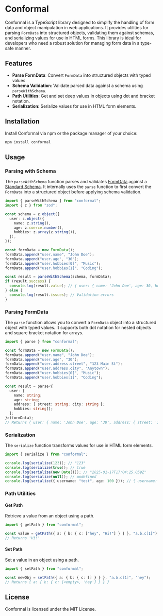 # Conformal

Conformal is a TypeScript library designed to simplify the handling of form data and object manipulation in web applications. It provides utilities for parsing `FormData` into structured objects, validating them against schemas, and serializing values for use in HTML forms. This library is ideal for developers who need a robust solution for managing form data in a type-safe manner.

## Features

- **Parse FormData**: Convert `FormData` into structured objects with typed values.
- **Schema Validation**: Validate parsed data against a schema using `parseWithSchema`.
- **Path Utilities**: Get and set deep values in objects using dot and bracket notation.
- **Serialization**: Serialize values for use in HTML form elements.

## Installation

Install Conformal via npm or the package manager of your choice:

```bash
npm install conformal
```

## Usage

### Parsing with Schema

The `parseWithSchema` function parses and validates [FormData](https://developer.mozilla.org/docs/Web/API/FormData) against a [Standard Schema](https://standardschema.dev). It internally uses the `parse` function to first convert the `FormData` into a structured object before applying schema validation.

```typescript
import { parseWithSchema } from "conformal";
import { z } from "zod";

const schema = z.object({
  user: z.object({
    name: z.string(),
    age: z.coerce.number(),
    hobbies: z.array(z.string()),
  }),
});

const formData = new FormData();
formData.append("user.name", "John Doe");
formData.append("user.age", "30");
formData.append("user.hobbies[0]", "Music");
formData.append("user.hobbies[1]", "Coding");

const result = parseWithSchema(schema, formData);
if (result.success) {
  console.log(result.value); // { user: { name: 'John Doe', age: 30, hobbies: ['Music', 'Coding'] } }
} else {
  console.log(result.issues); // Validation errors
}
```

### Parsing FormData

The `parse` function allows you to convert a `FormData` object into a structured object with typed values. It supports both dot notation for nested objects and square bracket notation for arrays.

```typescript
import { parse } from "conformal";

const formData = new FormData();
formData.append("user.name", "John Doe");
formData.append("user.age", "30");
formData.append("user.address.street", "123 Main St");
formData.append("user.address.city", "Anytown");
formData.append("user.hobbies[0]", "Music");
formData.append("user.hobbies[1]", "Coding");

const result = parse<{
  user: {
    name: string;
    age: string;
    address: { street: string; city: string };
    hobbies: string[];
  };
}>(formData);
// Returns { user: { name: 'John Doe', age: '30', address: { street: '123 Main St', city: 'Anytown' }, hobbies: ['Music', 'Coding'] } }
```

### Serialization

The `serialize` function transforms values for use in HTML form elements.

```typescript
import { serialize } from "conformal";

console.log(serialize(123)); // "123"
console.log(serialize(true)); // true
console.log(serialize(new Date())); // "2025-01-17T17:04:25.059Z"
console.log(serialize(null)); // undefined
console.log(serialize({ username: "test", age: 100 })); // { username: "test", age: "100" }
```

### Path Utilities

#### Get Path

Retrieve a value from an object using a path.

```typescript
import { getPath } from "conformal";

const value = getPath({ a: { b: { c: ["hey", "Hi!"] } } }, "a.b.c[1]");
// Returns 'Hi!'
```

#### Set Path

Set a value in an object using a path.

```typescript
import { setPath } from "conformal";

const newObj = setPath({ a: { b: { c: [] } } }, "a.b.c[1]", "hey");
// Returns { a: { b: { c: [<empty>, 'hey'] } } }
```

## License

Conformal is licensed under the MIT License.
